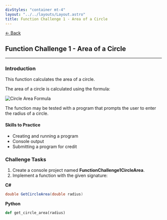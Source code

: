 ```yaml
---
divStyles: "container mt-4"
layout: "../../layouts/Layout.astro"
title: Function Challenge 1 - Area of a Circle
---
```


[← Back](/code-challenges/)

## Function Challenge 1 - Area of a Circle

---

### Introduction

This function calculates the area of a circle.

The area of a circle is calculated using the formula:

![Circle Area Formula](/courses/code-challenges/circle-area-formula.png)

The function may be tested with a program that prompts the user to enter the radius of a circle.

#### Skills to Practice

- Creating and running a program
- Console output
- Submitting a program for credit

### Challenge Tasks

1. Create a console project named **FunctionChallenge1CircleArea**.
2. Implement a function with the given signature:

**C#**
```cs
double GetCircleArea(double radius)
```

**Python**
```python
def get_circle_area(radius)
```
